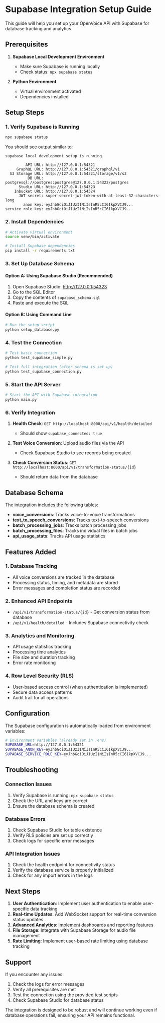# Supabase Integration Setup Guide

This guide will help you set up your OpenVoice API with Supabase for database tracking and analytics.

## Prerequisites

1. **Supabase Local Development Environment**
   - Make sure Supabase is running locally
   - Check status: `npx supabase status`

2. **Python Environment**
   - Virtual environment activated
   - Dependencies installed

## Setup Steps

### 1. Verify Supabase is Running

```bash
npx supabase status
```

You should see output similar to:
```
supabase local development setup is running.

         API URL: http://127.0.0.1:54321
     GraphQL URL: http://127.0.0.1:54321/graphql/v1
  S3 Storage URL: http://127.0.0.1:54321/storage/v1/s3
          DB URL: postgresql://postgres:postgres@127.0.0.1:54322/postgres
      Studio URL: http://127.0.0.1:54323
    Inbucket URL: http://127.0.0.1:54324
      JWT secret: super-secret-jwt-token-with-at-least-32-characters-long
        anon key: eyJhbGciOiJIUzI1NiIsInR5cCI6IkpXVCJ9...
service_role key: eyJhbGciOiJIUzI1NiIsInR5cCI6IkpXVCJ9...
```

### 2. Install Dependencies

```bash
# Activate virtual environment
source venv/bin/activate

# Install Supabase dependencies
pip install -r requirements.txt
```

### 3. Set Up Database Schema

#### Option A: Using Supabase Studio (Recommended)

1. Open Supabase Studio: http://127.0.0.1:54323
2. Go to the SQL Editor
3. Copy the contents of `supabase_schema.sql`
4. Paste and execute the SQL

#### Option B: Using Command Line

```bash
# Run the setup script
python setup_database.py
```

### 4. Test the Connection

```bash
# Test basic connection
python test_supabase_simple.py

# Test full integration (after schema is set up)
python test_supabase_connection.py
```

### 5. Start the API Server

```bash
# Start the API with Supabase integration
python main.py
```

### 6. Verify Integration

1. **Health Check**: `GET http://localhost:8000/api/v1/health/detailed`
   - Should show `supabase_connected: true`

2. **Test Voice Conversion**: Upload audio files via the API
   - Check Supabase Studio to see records being created

3. **Check Conversion Status**: `GET http://localhost:8000/api/v1/transformation-status/{id}`
   - Should return data from the database

## Database Schema

The integration includes the following tables:

- **voice_conversions**: Tracks voice-to-voice transformations
- **text_to_speech_conversions**: Tracks text-to-speech conversions
- **batch_processing_jobs**: Tracks batch processing jobs
- **batch_processing_files**: Tracks individual files in batch jobs
- **api_usage_stats**: Tracks API usage statistics

## Features Added

### 1. Database Tracking
- All voice conversions are tracked in the database
- Processing status, timing, and metadata are stored
- Error messages and completion status are recorded

### 2. Enhanced API Endpoints
- `/api/v1/transformation-status/{id}` - Get conversion status from database
- `/api/v1/health/detailed` - Includes Supabase connectivity check

### 3. Analytics and Monitoring
- API usage statistics tracking
- Processing time analytics
- File size and duration tracking
- Error rate monitoring

### 4. Row Level Security (RLS)
- User-based access control (when authentication is implemented)
- Secure data access patterns
- Audit trail for all operations

## Configuration

The Supabase configuration is automatically loaded from environment variables:

```bash
# Environment variables (already set in .env)
SUPABASE_URL=http://127.0.0.1:54321
SUPABASE_ANON_KEY=eyJhbGciOiJIUzI1NiIsInR5cCI6IkpXVCJ9...
SUPABASE_SERVICE_ROLE_KEY=eyJhbGciOiJIUzI1NiIsInR5cCI6IkpXVCJ9...
```

## Troubleshooting

### Connection Issues
1. Verify Supabase is running: `npx supabase status`
2. Check the URL and keys are correct
3. Ensure the database schema is created

### Database Errors
1. Check Supabase Studio for table existence
2. Verify RLS policies are set up correctly
3. Check logs for specific error messages

### API Integration Issues
1. Check the health endpoint for connectivity status
2. Verify the database service is properly initialized
3. Check for any import errors in the logs

## Next Steps

1. **User Authentication**: Implement user authentication to enable user-specific data tracking
2. **Real-time Updates**: Add WebSocket support for real-time conversion status updates
3. **Advanced Analytics**: Implement dashboards and reporting features
4. **File Storage**: Integrate with Supabase Storage for audio file management
5. **Rate Limiting**: Implement user-based rate limiting using database tracking

## Support

If you encounter any issues:

1. Check the logs for error messages
2. Verify all prerequisites are met
3. Test the connection using the provided test scripts
4. Check Supabase Studio for database status

The integration is designed to be robust and will continue working even if database operations fail, ensuring your API remains functional.
